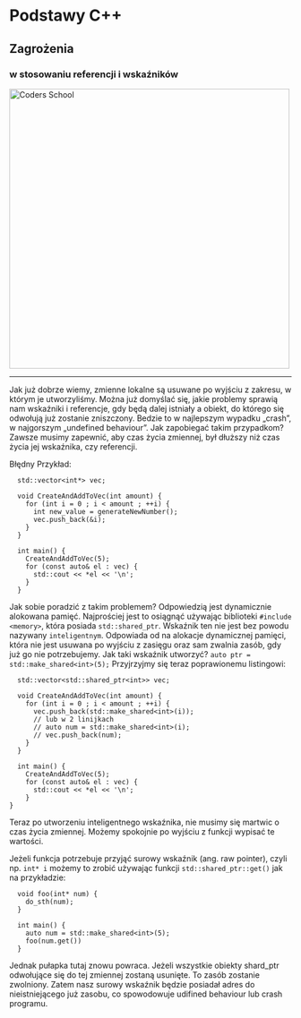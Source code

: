 <!-- .slide: data-background="#111111" -->

# Podstawy C++

## Zagrożenia

### w stosowaniu referencji i wskaźników

<a href="https://coders.school">
    <img width="500" data-src="../img/coders_school_logo.png" alt="Coders School" class="plain">
</a>

___

Jak już dobrze wiemy, zmienne lokalne są usuwane po wyjściu z zakresu, w którym je utworzyliśmy.
Można już domyślać się, jakie problemy sprawią nam wskaźniki i referencje, gdy będą dalej istniały
a obiekt, do którego się odwołują już zostanie zniszczony. Bedzie to w najlepszym wypadku „crash”, w najgorszym „undefined behaviour”.
Jak zapobiegać takim przypadkom? Zawsze musimy zapewnić, aby czas życia zmiennej, był dłuższy niż czas życia jej wskaźnika, czy referencji.

Błędny Przykład:

```
  std::vector<int*> vec;

  void CreateAndAddToVec(int amount) {
    for (int i = 0 ; i < amount ; ++i) {
      int new_value = generateNewNumber();
      vec.push_back(&i);
    }
  }

  int main() {
    CreateAndAddToVec(5);
    for (const auto& el : vec) {
      std::cout << *el << '\n';
    }
  }

```
Jak sobie poradzić z takim problemem? Odpowiedzią jest dynamicznie alokowana pamięć.
Najprościej jest to osiągnąć używając biblioteki `#include <memory>`, która posiada `std::shared_ptr`.
Wskaźnik ten nie jest bez powodu nazywany `inteligentnym`. Odpowiada od na alokacje dynamicznej pamięci,
która nie jest usuwana po wyjściu z zasięgu oraz sam zwalnia zasób, gdy już go nie potrzebujemy.
Jak taki wskaźnik utworzyć? `auto ptr = std::make_shared<int>(5);`
Przyjrzyjmy się teraz poprawionemu listingowi:
```
  std::vector<std::shared_ptr<int>> vec;

  void CreateAndAddToVec(int amount) {
    for (int i = 0 ; i < amount ; ++i) {
      vec.push_back(std::make_shared<int>(i));
      // lub w 2 linijkach
      // auto num = std::make_shared<int>(i);
      // vec.push_back(num);
    }
  }

  int main() {
    CreateAndAddToVec(5);
    for (const auto& el : vec) {
      std::cout << *el << '\n';
    }
}
```
Teraz po utworzeniu inteligentnego wskaźnika, nie musimy się martwic o czas życia zmiennej. Możemy spokojnie
po wyjściu z funkcji wypisać te wartości.

Jeżeli funkcja potrzebuje przyjąć surowy wskaźnik (ang. raw pointer), czyli np. `int* i` możemy to zrobić
używając funkcji `std::shared_ptr::get()` jak na przykładzie:
```
  void foo(int* num) {
    do_sth(num);
  }
  
  int main() {
    auto num = std::make_shared<int>(5);
    foo(num.get())
  }
```

Jednak pułapka tutaj znowu powraca. Jeżeli wszystkie obiekty shard_ptr odwołujące się do tej zmiennej zostaną usunięte.
To zasób zostanie zwolniony. Zatem nasz surowy wskaźnik będzie posiadał adres do nieistniejącego już zasobu, co spowodowuje
udifined behaviour lub crash programu.
